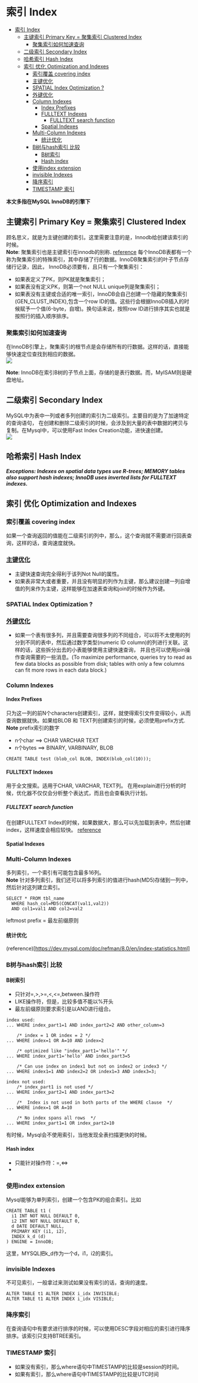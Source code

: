 # 索引 Index
<!-- TOC -->

- [索引 Index](#%E7%B4%A2%E5%BC%95-index)
    - [主键索引 Primary Key  = 聚集索引 Clustered  Index](#%E4%B8%BB%E9%94%AE%E7%B4%A2%E5%BC%95-primary-key---%E8%81%9A%E9%9B%86%E7%B4%A2%E5%BC%95-clustered--index)
        - [聚集索引如何加速查询](#%E8%81%9A%E9%9B%86%E7%B4%A2%E5%BC%95%E5%A6%82%E4%BD%95%E5%8A%A0%E9%80%9F%E6%9F%A5%E8%AF%A2)
    - [二级索引   Secondary Index](#%E4%BA%8C%E7%BA%A7%E7%B4%A2%E5%BC%95---secondary-index)
    - [哈希索引  Hash  Index](#%E5%93%88%E5%B8%8C%E7%B4%A2%E5%BC%95--hash--index)
    - [索引 优化 Optimization and Indexes](#%E7%B4%A2%E5%BC%95-%E4%BC%98%E5%8C%96-optimization-and-indexes)
        - [索引覆盖 covering index](#%E7%B4%A2%E5%BC%95%E8%A6%86%E7%9B%96-covering-index)
        - [主键优化](#%E4%B8%BB%E9%94%AE%E4%BC%98%E5%8C%96)
        - [SPATIAL Index Optimization ?](#spatial-index-optimization-)
        - [外键优化](#%E5%A4%96%E9%94%AE%E4%BC%98%E5%8C%96)
        - [Column Indexes](#column-indexes)
            - [Index Prefixes](#index-prefixes)
            - [FULLTEXT Indexes](#fulltext-indexes)
                - [FULLTEXT search function](#fulltext-search-function)
            - [Spatial Indexes](#spatial-indexes)
        - [Multi-Column Indexes](#multi-column-indexes)
            - [统计优化](#%E7%BB%9F%E8%AE%A1%E4%BC%98%E5%8C%96)
        - [B树与hash索引 比较](#b%E6%A0%91%E4%B8%8Ehash%E7%B4%A2%E5%BC%95-%E6%AF%94%E8%BE%83)
            - [B树索引](#b%E6%A0%91%E7%B4%A2%E5%BC%95)
            - [Hash index](#hash-index)
        - [使用index extension](#%E4%BD%BF%E7%94%A8index-extension)
        - [invisible Indexes](#invisible-indexes)
        - [降序索引](#%E9%99%8D%E5%BA%8F%E7%B4%A2%E5%BC%95)
        - [TIMESTAMP 索引](#timestamp-%E7%B4%A2%E5%BC%95)

<!-- /TOC -->
__本文多指在MySQL InnoDB的引擎下__

## 主键索引 Primary Key  = 聚集索引 Clustered  Index
顾名思义，就是为主键创建的索引。这里需要注意的是，Innodb给创建该索引的时候。    
__Note__: 聚集索引也是主键索引在innodb的别称. [reference](https://dev.mysql.com/doc/refman/8.0/en/glossary.html#glos_clustered_index)
每个InnoDB表都有一个称为聚集索引的特殊索引，其中存储了行的数据。InnoDB聚集索引的叶子节点存储行记录，因此， InnoDB必须要有，且只有一个聚集索引：
* 如果表定义了PK，则PK就是聚集索引；
* 如果表没有定义PK，则第一个not NULL unique列是聚集索引；
* 如果表没有主键或合适的唯一索引，InnoDB会自己创建一个隐藏的聚集索引(GEN_CLUST_INDEX),包含一个row ID的值。这些行会根据InnoDB插入的时候赋予一个值(6-byte，自增)。换句话来说，按照row ID进行排序其实也就是按照行的插入顺序排序。

### 聚集索引如何加速查询
在InnoDB引擎上，聚集索引的根节点是会存储所有的行数据。这样的话，直接能够快速定位查找到相应的数据。   
![](./images/clusteredindex.PNG)


__Note__: InnoDB在索引B树的子节点上面，存储的是表行数据。而，MyISAM则是硬盘地址。

## 二级索引   Secondary Index
MySQL中为表中一列或者多列创建的索引为二级索引。主要目的是为了加速特定的查询语句，
在创建和删除二级索引的时候，会涉及到大量的表中数据的拷贝与复制。在Mysql中，可以使用Fast Index Creation功能，进快速创建。   
![](./images/SecondaryIndex.PNG)


## 哈希索引  Hash  Index
___Exceptions: Indexes on spatial data types use R-trees; MEMORY tables also support hash indexes; InnoDB uses inverted lists for FULLTEXT indexes.___

## 索引 优化 Optimization and Indexes

### 索引覆盖 covering index
如果一个查询返回的值能在二级索引的列中，那么，这个查询就不需要进行回表查询，这样的话，查询速度就快。

### [主键优化](https://dev.mysql.com/doc/refman/8.0/en/primary-key-optimization.html)
* 主键快速查询完全得利于该列Not Null的属性。
* 如果表非常大或者重要，并且没有明显的列作为主键，那么建议创建一列自增值的列来作为主键，这样能够在加速表查询和join的时候作为外键。

### SPATIAL Index Optimization ?

### [外键优化](https://dev.mysql.com/doc/refman/8.0/en/foreign-key-optimization.html)
* 如果一个表有很多列，并且需要查询很多列的不同组合，可以将不太使用的列分到不同的表中，然后通过数字类型(numeric ID column)的列进行关联。这样的话，这些拆分出去的小表能够使用主键快速查询， 并且也可以使用join操作查询需要的一些消息。(To maximize performance, queries try to read as few data blocks as possible from disk; tables with only a few columns can fit more rows in each data block.)

### Column Indexes
#### Index Prefixes
只为这一列的前N个characters创建索引，这样，就使得索引文件变得较小，从而查询数据就快。如果给BLOB 和 TEXT列创建索引的时候，必须使用prefix方式.
__Note__ prefix索引的数字 
* n个char ==> CHAR VARCHAR TEXT
* n个bytes ==> BINARY, VARBINARY, BLOB
```
CREATE TABLE test (blob_col BLOB, INDEX(blob_col(10)));
```

#### FULLTEXT Indexes
用于全文搜索。适用于CHAR, VARCHAR, TEXT列。
在用explain进行分析的时候，优化器不仅仅会分析整个表达式，而且也会查看执行计划。
##### FULLTEXT search function
在创建FULLTEXT Index的时候，如果数据大，那么可以先加载到表中，然后创建index，这样速度会相应较快。
[reference](https://dev.mysql.com/doc/refman/8.0/en/fulltext-search.html)
#### Spatial Indexes

### Multi-Column Indexes
多列索引，一个索引有可能包含最多16列。   
__Note__ 针对多列索引，我们还可以将多列索引的值进行hash(MD5)存储到一列中，然后针对这列建立索引。
```
SELECT * FROM tbl_name
  WHERE hash_col=MD5(CONCAT(val1,val2))
  AND col1=val1 AND col2=val2
```
leftmost prefix = 最左前缀原则

#### 统计优化
(reference)[https://dev.mysql.com/doc/refman/8.0/en/index-statistics.html]

### B树与hash索引 比较
#### B树索引
* 只针对=,>,>=,<,<=,between.操作符
* LIKE操作符，但是，比较多值不能以%开头
* 最左前缀原则要求索引是以AND进行组合。
```
index used:
... WHERE index_part1=1 AND index_part2=2 AND other_column=3

    /* index = 1 OR index = 2 */
... WHERE index=1 OR A=10 AND index=2

    /* optimized like "index_part1='hello'" */
... WHERE index_part1='hello' AND index_part3=5

    /* Can use index on index1 but not on index2 or index3 */
... WHERE index1=1 AND index2=2 OR index1=3 AND index3=3;

index not used:
    /* index_part1 is not used */
... WHERE index_part2=1 AND index_part3=2

    /*  Index is not used in both parts of the WHERE clause  */
... WHERE index=1 OR A=10

    /* No index spans all rows  */
... WHERE index_part1=1 OR index_part2=10
```
有时候，Mysql会不使用索引，当他发现全表扫描更快的时候。
#### Hash index
* 只能针对操作符：=,<=>
* 
### 使用index extension
Mysql能够为单列索引，创建一个包含PK的组合索引。比如
```
CREATE TABLE t1 (
  i1 INT NOT NULL DEFAULT 0,
  i2 INT NOT NULL DEFAULT 0,
  d DATE DEFAULT NULL,
  PRIMARY KEY (i1, i2),
  INDEX k_d (d)
) ENGINE = InnoDB;
```
这里，MYSQL把k_d作为一个d，i1，i2的索引。

### invisible Indexes
不可见索引，一般拿过来测试如果没有索引的话，查询的速度。
```
ALTER TABLE t1 ALTER INDEX i_idx INVISIBLE;
ALTER TABLE t1 ALTER INDEX i_idx VISIBLE;
```

### 降序索引
在查询语句中有要求进行排序的时候，可以使用DESC字段对相应的索引进行降序排序。该索引只支持BTREE索引。

### TIMESTAMP 索引
* 如果没有索引，那么where语句中TIMESTAMP的比较是session的时间。
* 如果有索引，那么where语句中TIMESTAMP的比较是UTC时间